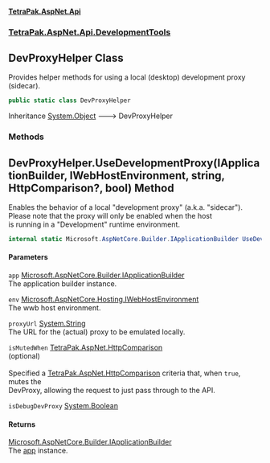 #### [TetraPak.AspNet.Api](index.md 'index')
### [TetraPak.AspNet.Api.DevelopmentTools](TetraPak_AspNet_Api_DevelopmentTools.md 'TetraPak.AspNet.Api.DevelopmentTools')
## DevProxyHelper Class
Provides helper methods for using a local (desktop) development proxy (sidecar).  
```csharp
public static class DevProxyHelper
```

Inheritance [System.Object](https://docs.microsoft.com/en-us/dotnet/api/System.Object 'System.Object') &#129106; DevProxyHelper  
### Methods
<a name='TetraPak_AspNet_Api_DevelopmentTools_DevProxyHelper_UseDevelopmentProxy(Microsoft_AspNetCore_Builder_IApplicationBuilder_Microsoft_AspNetCore_Hosting_IWebHostEnvironment_string_TetraPak_AspNet_HttpComparison__bool)'></a>
## DevProxyHelper.UseDevelopmentProxy(IApplicationBuilder, IWebHostEnvironment, string, HttpComparison?, bool) Method
Enables the behavior of a local "development proxy" (a.k.a. "sidecar").  
Please note that the proxy will only be enabled when the host  
is running in a "Development" runtime environment.   
```csharp
internal static Microsoft.AspNetCore.Builder.IApplicationBuilder UseDevelopmentProxy(this Microsoft.AspNetCore.Builder.IApplicationBuilder app, Microsoft.AspNetCore.Hosting.IWebHostEnvironment env, string proxyUrl, TetraPak.AspNet.HttpComparison? isMutedWhen=null, bool isDebugDevProxy=false);
```
#### Parameters
<a name='TetraPak_AspNet_Api_DevelopmentTools_DevProxyHelper_UseDevelopmentProxy(Microsoft_AspNetCore_Builder_IApplicationBuilder_Microsoft_AspNetCore_Hosting_IWebHostEnvironment_string_TetraPak_AspNet_HttpComparison__bool)_app'></a>
`app` [Microsoft.AspNetCore.Builder.IApplicationBuilder](https://docs.microsoft.com/en-us/dotnet/api/Microsoft.AspNetCore.Builder.IApplicationBuilder 'Microsoft.AspNetCore.Builder.IApplicationBuilder')  
The application builder instance.  
  
<a name='TetraPak_AspNet_Api_DevelopmentTools_DevProxyHelper_UseDevelopmentProxy(Microsoft_AspNetCore_Builder_IApplicationBuilder_Microsoft_AspNetCore_Hosting_IWebHostEnvironment_string_TetraPak_AspNet_HttpComparison__bool)_env'></a>
`env` [Microsoft.AspNetCore.Hosting.IWebHostEnvironment](https://docs.microsoft.com/en-us/dotnet/api/Microsoft.AspNetCore.Hosting.IWebHostEnvironment 'Microsoft.AspNetCore.Hosting.IWebHostEnvironment')  
The wwb host environment.  
  
<a name='TetraPak_AspNet_Api_DevelopmentTools_DevProxyHelper_UseDevelopmentProxy(Microsoft_AspNetCore_Builder_IApplicationBuilder_Microsoft_AspNetCore_Hosting_IWebHostEnvironment_string_TetraPak_AspNet_HttpComparison__bool)_proxyUrl'></a>
`proxyUrl` [System.String](https://docs.microsoft.com/en-us/dotnet/api/System.String 'System.String')  
The URL for the (actual) proxy to be emulated locally.  
  
<a name='TetraPak_AspNet_Api_DevelopmentTools_DevProxyHelper_UseDevelopmentProxy(Microsoft_AspNetCore_Builder_IApplicationBuilder_Microsoft_AspNetCore_Hosting_IWebHostEnvironment_string_TetraPak_AspNet_HttpComparison__bool)_isMutedWhen'></a>
`isMutedWhen` [TetraPak.AspNet.HttpComparison](https://docs.microsoft.com/en-us/dotnet/api/TetraPak.AspNet.HttpComparison 'TetraPak.AspNet.HttpComparison')  
(optional)<br/>  
Specified a [TetraPak.AspNet.HttpComparison](https://docs.microsoft.com/en-us/dotnet/api/TetraPak.AspNet.HttpComparison 'TetraPak.AspNet.HttpComparison') criteria that, when `true`, mutes the  
DevProxy, allowing the request to just pass through to the API.  
  
<a name='TetraPak_AspNet_Api_DevelopmentTools_DevProxyHelper_UseDevelopmentProxy(Microsoft_AspNetCore_Builder_IApplicationBuilder_Microsoft_AspNetCore_Hosting_IWebHostEnvironment_string_TetraPak_AspNet_HttpComparison__bool)_isDebugDevProxy'></a>
`isDebugDevProxy` [System.Boolean](https://docs.microsoft.com/en-us/dotnet/api/System.Boolean 'System.Boolean')  
  
#### Returns
[Microsoft.AspNetCore.Builder.IApplicationBuilder](https://docs.microsoft.com/en-us/dotnet/api/Microsoft.AspNetCore.Builder.IApplicationBuilder 'Microsoft.AspNetCore.Builder.IApplicationBuilder')  
The [app](TetraPak_AspNet_Api_DevelopmentTools_DevProxyHelper.md#TetraPak_AspNet_Api_DevelopmentTools_DevProxyHelper_UseDevelopmentProxy(Microsoft_AspNetCore_Builder_IApplicationBuilder_Microsoft_AspNetCore_Hosting_IWebHostEnvironment_string_TetraPak_AspNet_HttpComparison__bool)_app 'TetraPak.AspNet.Api.DevelopmentTools.DevProxyHelper.UseDevelopmentProxy(Microsoft.AspNetCore.Builder.IApplicationBuilder, Microsoft.AspNetCore.Hosting.IWebHostEnvironment, string, TetraPak.AspNet.HttpComparison?, bool).app') instance.  
  
